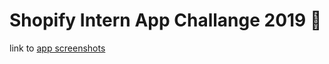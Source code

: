# Shopify Intern App Challange 2019 :tada:

link to [app screenshots](https://docs.google.com/document/d/1Tvgj6wZ7twzxPt1kOhSUnSE5Ub9x-9TnFEaJDng8VnU/edit?usp=sharing)
